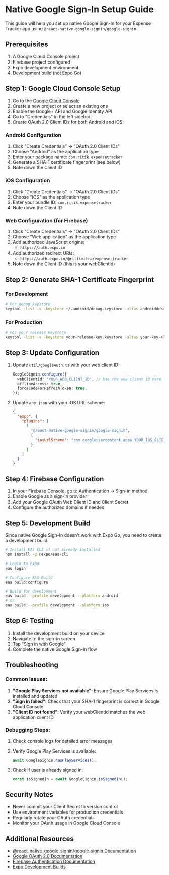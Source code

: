 # Native Google Sign-In Setup Guide

This guide will help you set up native Google Sign-In for your Expense Tracker app using `@react-native-google-signin/google-signin`.

## Prerequisites

1. A Google Cloud Console project
2. Firebase project configured
3. Expo development environment
4. Development build (not Expo Go)

## Step 1: Google Cloud Console Setup

1. Go to the [Google Cloud Console](https://console.cloud.google.com/)
2. Create a new project or select an existing one
3. Enable the Google+ API and Google Identity API
4. Go to "Credentials" in the left sidebar
5. Create OAuth 2.0 Client IDs for both Android and iOS:

### Android Configuration
1. Click "Create Credentials" → "OAuth 2.0 Client IDs"
2. Choose "Android" as the application type
3. Enter your package name: `com.ritik.expensetracker`
4. Generate a SHA-1 certificate fingerprint (see below)
5. Note down the Client ID

### iOS Configuration
1. Click "Create Credentials" → "OAuth 2.0 Client IDs"
2. Choose "iOS" as the application type
3. Enter your bundle ID: `com.ritik.expensetracker`
4. Note down the Client ID

### Web Configuration (for Firebase)
1. Click "Create Credentials" → "OAuth 2.0 Client IDs"
2. Choose "Web application" as the application type
3. Add authorized JavaScript origins:
   - `https://auth.expo.io`
4. Add authorized redirect URIs:
   - `https://auth.expo.io/@ritikmitra/expense-tracker`
5. Note down the Client ID (this is your webClientId)

## Step 2: Generate SHA-1 Certificate Fingerprint

### For Development
```bash
# For debug keystore
keytool -list -v -keystore ~/.android/debug.keystore -alias androiddebugkey -storepass android -keypass android
```

### For Production
```bash
# For your release keystore
keytool -list -v -keystore your-release-key.keystore -alias your-key-alias
```

## Step 3: Update Configuration

1. Update `util/googleAuth.ts` with your web client ID:
   ```typescript
   GoogleSignin.configure({
     webClientId: 'YOUR_WEB_CLIENT_ID', // Use the web client ID here
     offlineAccess: true,
     forceCodeForRefreshToken: true,
   });
   ```

2. Update `app.json` with your iOS URL scheme:
   ```json
   {
     "expo": {
       "plugins": [
         [
           "@react-native-google-signin/google-signin",
           {
             "iosUrlScheme": "com.googleusercontent.apps.YOUR_IOS_CLIENT_ID"
           }
         ]
       ]
     }
   }
   ```

## Step 4: Firebase Configuration

1. In your Firebase Console, go to Authentication → Sign-in method
2. Enable Google as a sign-in provider
3. Add your Google OAuth Web Client ID and Client Secret
4. Configure the authorized domains if needed

## Step 5: Development Build

Since native Google Sign-In doesn't work with Expo Go, you need to create a development build:

```bash
# Install EAS CLI if not already installed
npm install -g @expo/eas-cli

# Login to Expo
eas login

# Configure EAS Build
eas build:configure

# Build for development
eas build --profile development --platform android
# or
eas build --profile development --platform ios
```

## Step 6: Testing

1. Install the development build on your device
2. Navigate to the sign-in screen
3. Tap "Sign in with Google"
4. Complete the native Google Sign-In flow

## Troubleshooting

### Common Issues:

1. **"Google Play Services not available"**: Ensure Google Play Services is installed and updated
2. **"Sign in failed"**: Check that your SHA-1 fingerprint is correct in Google Cloud Console
3. **"Client ID not found"**: Verify your webClientId matches the web application client ID

### Debugging Steps:

1. Check console logs for detailed error messages
2. Verify Google Play Services is available:
   ```typescript
   await GoogleSignin.hasPlayServices();
   ```

3. Check if user is already signed in:
   ```typescript
   const isSignedIn = await GoogleSignin.isSignedIn();
   ```

## Security Notes

- Never commit your Client Secret to version control
- Use environment variables for production credentials
- Regularly rotate your OAuth credentials
- Monitor your OAuth usage in Google Cloud Console

## Additional Resources

- [@react-native-google-signin/google-signin Documentation](https://github.com/react-native-google-signin/google-signin)
- [Google OAuth 2.0 Documentation](https://developers.google.com/identity/protocols/oauth2)
- [Firebase Authentication Documentation](https://firebase.google.com/docs/auth)
- [Expo Development Builds](https://docs.expo.dev/develop/development-builds/introduction/)
